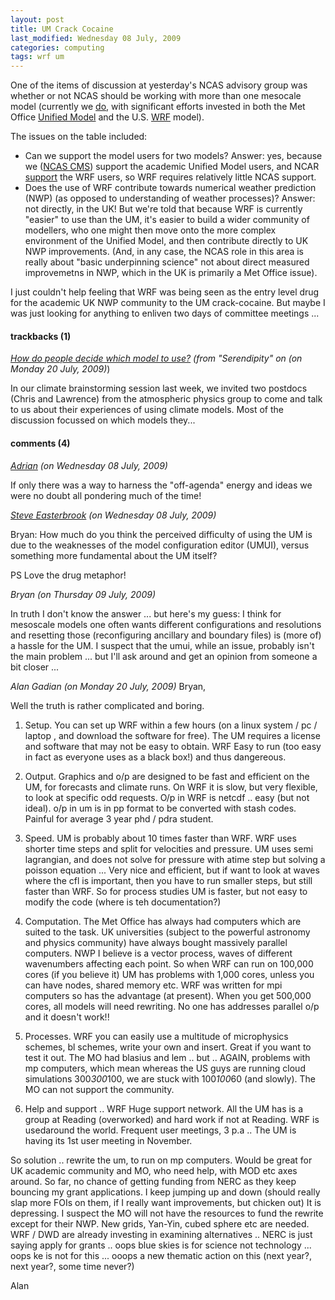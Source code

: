 ```yaml
---
layout: post
title: UM Crack Cocaine
last_modified: Wednesday 08 July, 2009
categories: computing
tags: wrf um
---
```

One of the items of discussion at yesterday's NCAS advisory group was whether or not NCAS should be working with more than one mesocale model (currently we [do](http://ncas-cms.nerc.ac.uk/content/view/1415/252/), with significant efforts invested in both the Met Office [Unified Model](http://ncas-cms.nerc.ac.uk/content/view/67/26/) and the U.S. [WRF](http://www.wrf-model.org/) model).

The issues on the table included:
* Can we support the model users for two models? Answer: yes, because we ([NCAS CMS](http://ncas-cms.nerc.ac.uk/)) support the academic Unified Model users, and NCAR [support](http://www.mmm.ucar.edu/wrf/users/support.html) the WRF users, so WRF requires relatively little NCAS support.
* Does the use of WRF contribute towards numerical weather prediction (NWP) (as opposed to understanding of weather processes)? Answer: not directly, in the UK! But we're told that because WRF is currently "easier" to use than the UM, it's easier to build a wider community of modellers, who one might then move onto the more complex environment of the Unified Model, and then contribute directly to UK NWP improvements. (And, in any case, the NCAS role in this area is really about "basic underpinning science" not about direct measured improvemetns in NWP, which in the UK is primarily a Met Office issue).

I just couldn't help feeling that WRF was being seen as the entry level drug for the academic UK NWP community to the UM crack-cocaine. But maybe I was just looking for anything to enliven two days of committee meetings ...

#### trackbacks (1)

*[How do people decide which model to use?](http://www.easterbrook.ca/steve/?p=741) (from "Serendipity" on (on Monday 20 July, 2009)*)

In our climate brainstorming session last week, we invited two postdocs (Chris and Lawrence) from the atmospheric physics group to come and talk to us about their experiences of using climate models. Most of the discussion focussed on which models they...

#### comments (4)

*[Adrian](a.p.kybett@leeds.ac.uk) (on Wednesday 08 July, 2009)*

If only there was a way to harness the "off-agenda" energy and ideas we were no doubt all pondering much of the time!

*[Steve Easterbrook](http://www.easterbrook.ca/steve) (on Wednesday 08 July, 2009)*

Bryan: How much do you think the perceived difficulty of using the UM is due to the weaknesses of the model configuration editor (UMUI), versus something more fundamental about the UM itself?

PS Love the drug metaphor!

*Bryan (on Thursday 09 July, 2009)*

In truth I don't know the answer ... but here's my guess: I think for mesoscale models one often wants different configurations and resolutions and resetting those (reconfiguring ancillary and boundary files) is (more of) a hassle for the UM. I suspect that the umui, while an issue, probably isn't the main problem ... but I'll ask around and get an opinion from someone a bit closer ...

*Alan Gadian (on Monday 20 July, 2009)*
Bryan,

Well the truth is rather complicated and boring.

1. Setup.  You can set up WRF within a few hours (on a linux system / pc
/ laptop , and download the software for free).  The UM requires a license
and software that may not be easy to obtain.  WRF Easy to run (too easy in
fact as everyone uses as a black box!) and thus dangereous.

2. Output.  Graphics and o/p are
designed to be fast and efficient on the UM, for forecasts and climate
runs.  On WRF it is slow, but very flexible, to look at specific odd
requests.  O/p in WRF is netcdf .. easy (but not ideal).  o/p in um
is in pp format to be converted with stash codes. Painful for average
3 year phd / pdra student.

3. Speed.  UM is probably about 10 times faster than WRF.  WRF uses
shorter time steps and split for velocities and pressure.  UM uses
semi lagrangian, and does not solve for pressure with atime step
but solving a poisson equation ... Very nice and efficient, but
if want to look at waves where the cfl is important, then you have
to run smaller steps, but still faster than WRF.  So for process studies
UM is faster, but not easy to modify the code (where is teh
documentation?)

4. Computation.  The Met Office has always had computers which are suited
to the task.  UK universities (subject to the powerful astronomy and
physics community) have always bought massively parallel computers.  NWP
I believe is a vector process, waves of different wavenumbers affecting
each point.  So when WRF can run on 100,000 cores (if you believe it)
UM has problems with 1,000 cores, unless you can have nodes, shared memory
etc. WRF was written for mpi computers so has the advantage (at present).
When you get 500,000 cores, all models will need rewriting.  No one
has addresses parallel o/p and it doesn't work!!

5. Processes.  WRF you can easily use a multitude of microphysics schemes,
bl schemes, write your own and insert.  Great if you want to test it out.
The MO had blasius and lem .. but .. AGAIN, problems with mp computers,
which mean whereas the US guys are running cloud simulations 300*300*100,
we are stuck with 100*100*60 (and slowly).  The MO can not support the community.

6. Help and support .. WRF Huge support network.  All the UM has is a
group at Reading (overworked)  and hard work if not at Reading.  WRF is
usedaround the world.  Frequent user meetings, 3 p.a .. The UM is having its
1st user meeting in November.

 So solution .. rewrite the um, to run on  mp computers.  Would be great
for UK academic community and MO, who need help, with MOD etc axes
around. So far, no chance  of getting funding from NERC as they keep
bouncing my grant applications.  I keep jumping up and down (should really
slap more FOIs on them, if I really want improvements, but chicken out)
It is depressing.  I suspect the MO will not have the resources to fund
the rewrite except for their NWP.  New grids, Yan-Yin, cubed sphere etc
are needed. WRF / DWD are already investing in examining alternatives ..
NERC is just saying apply for grants .. oops blue skies is for science
not technology ... oops ke is not for this ... ooops a new thematic action
on this (next year?, next year?, some time never?)

Alan
